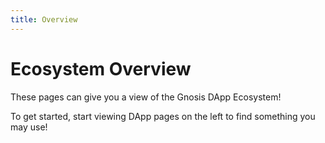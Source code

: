 ```yaml
---
title: Overview
---
```


# Ecosystem Overview

These pages can give you a view of the Gnosis DApp Ecosystem!

To get started, start viewing DApp pages on the left to find something you may use!

